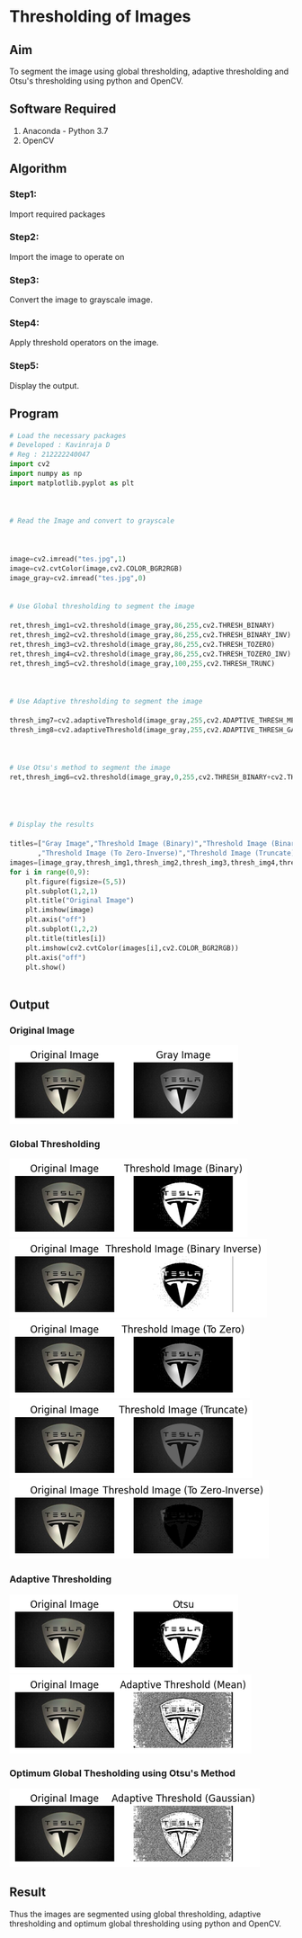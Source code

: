 # Thresholding of Images
## Aim
To segment the image using global thresholding, adaptive thresholding and Otsu's thresholding using python and OpenCV.

## Software Required
1. Anaconda - Python 3.7
2. OpenCV

## Algorithm

### Step1:
Import required packages

### Step2:
Import the image to operate on

### Step3:
Convert the image to grayscale image.

### Step4:
Apply threshold operators on the image.
### Step5:

Display the output.
## Program

```python
# Load the necessary packages
# Developed : Kavinraja D
# Reg : 212222240047
import cv2
import numpy as np
import matplotlib.pyplot as plt



# Read the Image and convert to grayscale



image=cv2.imread("tes.jpg",1)
image=cv2.cvtColor(image,cv2.COLOR_BGR2RGB)
image_gray=cv2.imread("tes.jpg",0)


# Use Global thresholding to segment the image

ret,thresh_img1=cv2.threshold(image_gray,86,255,cv2.THRESH_BINARY)
ret,thresh_img2=cv2.threshold(image_gray,86,255,cv2.THRESH_BINARY_INV)
ret,thresh_img3=cv2.threshold(image_gray,86,255,cv2.THRESH_TOZERO)
ret,thresh_img4=cv2.threshold(image_gray,86,255,cv2.THRESH_TOZERO_INV)
ret,thresh_img5=cv2.threshold(image_gray,100,255,cv2.THRESH_TRUNC)



# Use Adaptive thresholding to segment the image

thresh_img7=cv2.adaptiveThreshold(image_gray,255,cv2.ADAPTIVE_THRESH_MEAN_C,cv2.THRESH_BINARY,11,2)
thresh_img8=cv2.adaptiveThreshold(image_gray,255,cv2.ADAPTIVE_THRESH_GAUSSIAN_C,cv2.THRESH_BINARY,11,2)



# Use Otsu's method to segment the image 
ret,thresh_img6=cv2.threshold(image_gray,0,255,cv2.THRESH_BINARY+cv2.THRESH_OTSU)




# Display the results

titles=["Gray Image","Threshold Image (Binary)","Threshold Image (Binary Inverse)","Threshold Image (To Zero)"
       ,"Threshold Image (To Zero-Inverse)","Threshold Image (Truncate)","Otsu","Adaptive Threshold (Mean)","Adaptive Threshold (Gaussian)"]
images=[image_gray,thresh_img1,thresh_img2,thresh_img3,thresh_img4,thresh_img5,thresh_img6,thresh_img7,thresh_img8]
for i in range(0,9):
    plt.figure(figsize=(5,5))
    plt.subplot(1,2,1)
    plt.title("Original Image")
    plt.imshow(image)
    plt.axis("off")
    plt.subplot(1,2,2)
    plt.title(titles[i])
    plt.imshow(cv2.cvtColor(images[i],cv2.COLOR_BGR2RGB))
    plt.axis("off")
    plt.show()



```
## Output

### Original Image
![output](./img/o1.png)

### Global Thresholding
![output](./img/o2.png)
![output](./img/o3.png)
![output](./img/o4.png)
![output](./img/o5.png)
![output](./img/o6.png)
### Adaptive Thresholding
![output](./img/o7.png)
![output](./img/o8.png)

### Optimum Global Thesholding using Otsu's Method
![output](./img/o9.png)



## Result
Thus the images are segmented using global thresholding, adaptive thresholding and optimum global thresholding using python and OpenCV.

